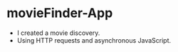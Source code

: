 # movieFinder-App

+ I created a movie discovery.
+ Using HTTP requests and asynchronous JavaScript.
